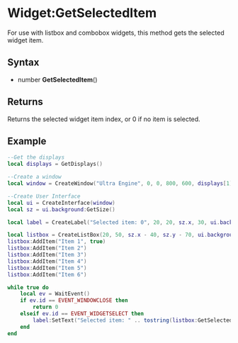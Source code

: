 # Widget:GetSelectedItem

For use with listbox and combobox widgets, this method gets the selected widget item.

## Syntax

- number **GetSelectedItem**()

## Returns

Returns the selected widget item index, or 0 if no item is selected.

## Example

```lua
--Get the displays
local displays = GetDisplays()

--Create a window
local window = CreateWindow("Ultra Engine", 0, 0, 800, 600, displays[1], WINDOW_CENTER | WINDOW_TITLEBAR)

--Create User Interface
local ui = CreateInterface(window)
local sz = ui.background:GetSize()

local label = CreateLabel("Selected item: 0", 20, 20, sz.x, 30, ui.background)

local listbox = CreateListBox(20, 50, sz.x - 40, sz.y - 70, ui.background)
listbox:AddItem("Item 1", true)
listbox:AddItem("Item 2")
listbox:AddItem("Item 3")
listbox:AddItem("Item 4")
listbox:AddItem("Item 5")
listbox:AddItem("Item 6")

while true do
    local ev = WaitEvent()
    if ev.id == EVENT_WINDOWCLOSE then
        return 0
    elseif ev.id == EVENT_WIDGETSELECT then
        label:SetText("Selected item: " .. tostring(listbox:GetSelectedItem()))
    end
end
```
